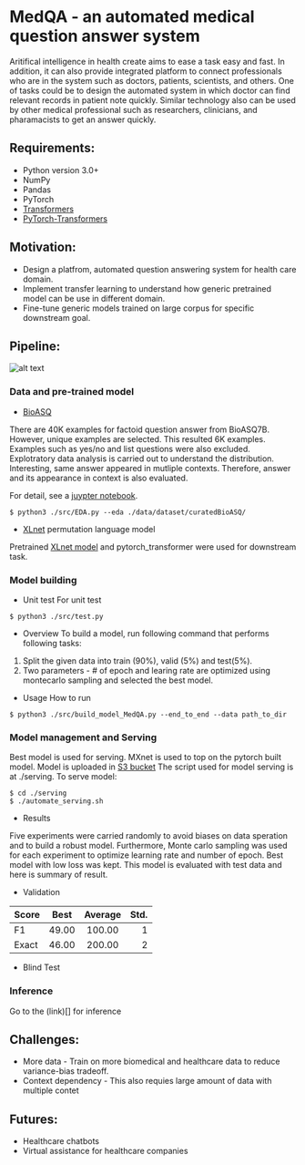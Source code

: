 # MedQA - an automated medical question answer system
Aritifical intelligence in health create aims to ease a task easy and fast. In
addition, it can also provide integrated platform to connect professionals who
are in the system such as doctors, patients, scientists, and others. One
of tasks could be to design the automated system in which doctor can find
relevant records in patient note quickly. Similar technology also can be used by other
medical professional such as researchers, clinicians, and pharamacists to get
an answer quickly. 

## Requirements:
* Python version 3.0+
* NumPy
* Pandas
* PyTorch
* [Transformers](https://github.com/huggingface/transformers)
* [PyTorch-Transformers](https://github.com/rusiaaman/pytorch-transformers) 


## Motivation:
* Design a platfrom, automated question answering system for health care domain.
* Implement transfer learning to understand how generic pretrained model can be
  use in different domain. 
* Fine-tune generic models trained on large corpus for specific downstream
  goal. 

## Pipeline:
![alt text](https://github.com/exchhattu/MedQA/blob/master/images/pipeline.png)

### Data and pre-trained model
* [BioASQ](https://github.com/dmis-lab/bioasq-biobert)

There are 40K examples for factoid question answer from BioASQ7B. However, unique examples are selected. This resulted 
6K examples. Examples such as yes/no and list questions were also excluded.  Explotratory data analysis is carried out to 
understand the distribution. Interesting, same answer appeared in mutliple contexts. Therefore, answer and its appearance 
in context is also evaluated. 

For detail, see a [juypter notebook](https://github.com/exchhattu/MedQA/blob/master/notebook/EDA.ipynb). 
```
$ python3 ./src/EDA.py --eda ./data/dataset/curatedBioASQ/
```

* [XLnet](https://github.com/zihangdai/xlnet) permutation language model

Pretrained [XLnet model](https://arxiv.org/abs/1906.08237) and pytorch_transformer were used for downstream task. 

### Model building 
* Unit test
For unit test
```
$ python3 ./src/test.py
```

* Overview 
To build a model, run following command that performs following tasks:
1. Split the given data into train (90%), valid (5%) and test(5%). 
2. Two parameters - # of epoch and learing rate are optimized using montecarlo sampling 
   and selected the best model. 

* Usage 
How to run
```
$ python3 ./src/build_model_MedQA.py --end_to_end --data path_to_dir 
```
### Model management and Serving 
Best model is used for serving. MXnet is used to top on the pytorch built
model. Model is uploaded in [S3 bucket](https://aws.amazon.com/blogs/machine-learning/deploying-pytorch-inference-with-mxnet-model-server/)
The script used for model serving is at ./serving. To serve model:
```
$ cd ./serving
$ ./automate_serving.sh
```

* Results

Five experiments were carried randomly to avoid biases on data speration and 
to build a robust model. Furthermore, Monte carlo sampling was used for each experiment 
to optimize learning rate and number of epoch. Best model with low loss was kept. This model is
evaluated with test data and here is summary of result. 

* Validation

| Score | Best  | Average | Std.| 
| ------|------ |:-------:|----:| 
| F1    | 49.00 | 100.00  | 1   |
| Exact | 46.00 | 200.00  | 2   |

* Blind Test


### Inference 
Go to the (link)[] for inference 

## Challenges:
* More data - Train on more biomedical and healthcare data to reduce 
  variance-bias tradeoff.
* Context dependency - This also requies large amount of data with multiple
  contet 

## Futures:
* Healthcare chatbots 
* Virtual assistance for healthcare companies
